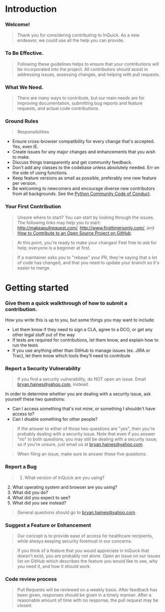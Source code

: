# Introduction

### Welcome!

>Thank you for considering contributing to InQuick. As a new endeavor, we could use all the help you can provide.

### To Be Effective.

>Following these guidelines helps to ensure that your contributions will be incorporated into the project. All contributors should assist in addressing issues, assessing changes, and helping with pull requests.

### What We Need.

> There are many ways to contribute, but our main needs are for improving documentation, submitting bug reports and feature requests, and actual code contributions.

### Ground Rules

> Responsibilities
* Ensure cross-browser compatibility for every change that's accepted. Yes, even IE.
* Create issues for any major changes and enhancements that you wish to make. 
* Discuss things transparently and get community feedback.
* Don't add any classes to the codebase unless absolutely needed. Err on the side of using functions.
* Keep feature versions as small as possible, preferably one new feature per version.
* Be welcoming to newcomers and encourage diverse new contributors from all backgrounds. See the [Python Community Code of Conduct](https://www.python.org/psf/codeofconduct/).

### Your First Contribution

> Unsure where to start? You can start by looking through the issues. The following links may help you to start: http://makeapullrequest.com/, http://www.firsttimersonly.com/, and [How to Contribute to an Open Source Project on GitHub](https://egghead.io/series/how-to-contribute-to-an-open-source-project-on-github).

>At this point, you're ready to make your changes! Feel free to ask for help; everyone is a beginner at first.

>If a maintainer asks you to "rebase" your PR, they're saying that a lot of code has changed, and that you need to update your branch so it's easier to merge.

# Getting started
### Give them a quick walkthrough of how to submit a contribution.
How you write this is up to you, but some things you may want to include:

* Let them know if they need to sign a CLA, agree to a DCO, or get any other legal stuff out of the way
* If tests are required for contributions, let them know, and explain how to run the tests
* If you use anything other than GitHub to manage issues (ex. JIRA or Trac), let them know which tools they’ll need to contribute

### Report a Security Vulnerability

> If you find a security vulnerability, do NOT open an issue. Email bryan.haines@yahoo.com, instead.

In order to determine whether you are dealing with a security issue, ask yourself these two questions:
* Can I access something that's not mine, or something I shouldn't have access to?
* Can I disable something for other people?

> If the answer to either of those two questions are "yes", then you're probably dealing with a security issue. Note that even if you answer "no" to both questions, you may still be dealing with a security issue, so if you're unsure, just email us at bryan.haines@yahoo.com.

> When filing an issue, make sure to answer these five questions:

### Report a Bug

>1. What version of InQuick are you using?
2. What operating system and browser are you using?
3. What did you do?
4. What did you expect to see?
5. What did you see instead?

> General questions should go to bryan.haines@yahoo.com.

### Suggest a Feature or Enhancement

> Our concept is to provide ease of access for healthcare recipients, while always keeping security foremost in our concerns.

> If you think of a feature that you would appreciate in InQuick that doesn't exist, you are probably not alone. Open an issue on our issues list on GitHub which describes the feature you would like to see, why you need it, and how it should work.

### Code review process

> Pull Requests will be reviewed on a weekly basis.
> After feedback has been given, responses should be given in a timely manner. After a reasonable amount of time with no response, the pull request may be closed.
